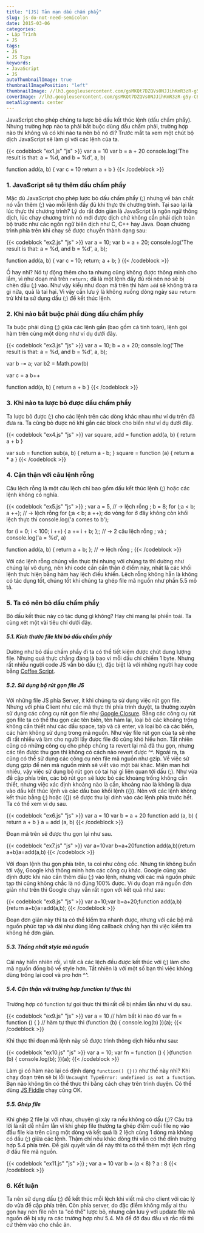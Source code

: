 ```yaml
---
title: "[JS] Tản mạn dấu chấm phẩy"
slug: js-do-not-need-semicolon
date: 2015-03-06
categories:
- Lập Trình
- JS
tags:
- JS
- JS Tips
keywords:
- JavaScript
- JS
autoThumbnailImage: true
thumbnailImagePosition: "left"
thumbnailImage: //lh3.googleusercontent.com/gsMKQt7DZQVs0NJJihKmR3zR-g5y-CBOH0v6IC1W7U6gQx0u5IxiQVrwNbhjAdkFbqWMTBzJRSSZln-w441biwoAMiDkj17CHRxFqUkuaWzTungp8YHS374z8BvCfPxfg91EZmZ78A=w785-h340-no
coverImage: //lh3.googleusercontent.com/gsMKQt7DZQVs0NJJihKmR3zR-g5y-CBOH0v6IC1W7U6gQx0u5IxiQVrwNbhjAdkFbqWMTBzJRSSZln-w441biwoAMiDkj17CHRxFqUkuaWzTungp8YHS374z8BvCfPxfg91EZmZ78A=w785-h340-no
metaAlignment: center
---
```

JavaScript cho phép chúng ta lược bỏ dấu kết thúc lệnh (dấu chấm phẩy). Nhưng trường hợp nào ta phải bắt buộc dùng dấu chấm phải, trường hợp nào thì không và có khi nào ta nên bỏ nó đi?
Trước mắt ta xem một chút bộ dịch JavaScript sẽ làm gì với các lệnh của ta.

{{< codeblock "ex1.js" "js" >}}
var a = 10
var b = a + 20
console.log('The result is that: a = %d, and b = %d', a, b)

function add(a, b) {
    var
        c = 10
    return
        a + b
}
{{< /codeblock >}}

### 1. JavaScript sẽ tự thêm dấu chấm phẩy

Mặc dù JavaScript cho phép lược bỏ dấu chấm phẩy (;) nhưng về bản chất nó vẫn thêm (;) vào mỗi lệnh đầy đủ khi thực thi chương trình. Tại sao lại là lúc thực thi chương trình? Lý do rất đơn giản là JavaScript là ngôn ngữ thông dịch, lúc chạy chương trình nó mới được dịch chứ không cần phải dịch toàn bộ trước như các ngôn ngữ biên dịch như C, C++ hay Java.
Đoạn chương trình phía trên khi chạy sẽ được chuyển thành dạng sau:

{{< codeblock "ex2.js" "js" >}}
var a = 10;
var b = a + 20;
console.log('The result is that: a = %d, and b = %d', a, b);

function add(a, b) {
    var
        c = 10;
    return;
        a + b;
}
{{< /codeblock >}}

Ồ hay nhỉ? Nó tự động thêm cho ta nhưng cũng không được thông minh cho lắm, vì như đoạn mã trên `return;` đã là một lệnh đầy đủ rồi nên nó sẽ bị chèn dấu (;) vào. Như vậy kiểu như đoạn mã trên thì hàm `add` sẽ không trả ra gì nữa, quả là tai hại. Vì vậy cần lưu ý là không xuống dòng ngày sau `return` trừ khi ta sử dụng dấu (;) để kết thúc lệnh.

### 2. Khi nào bắt buộc phải dùng dấu chấm phẩy

Ta buộc phải dùng (;) giữa các lệnh gắn (bao gồm cả tính toán), lệnh gọi hàm trên cùng một dòng như ví dụ dưới đây.

{{< codeblock "ex3.js" "js" >}}
var a = 10; b = a + 20; console.log('The result is that: a = %d, and b = %d', a, b);

var b -= a; var b2 = Math.pow(b)

var c = a
b++

function add(a, b) {
    return
        a + b
}
{{< /codeblock >}}

### 3. Khi nào ta lược bỏ được dấu chấm phẩy

Ta lược bỏ được (;) cho các lệnh trên các dòng khác nhau như ví dụ trên đã đưa ra.
Ta cũng bỏ được nó khi gắn các block cho biến như ví dụ dưới đây.

{{< codeblock "ex4.js" "js" >}}
var square, add = function add(a, b) {
    return a + b
}

var sub = function sub(a, b) {
    return a - b;
}    square = function (a) { return a * a }
{{< /codeblock >}}

### 4. Cận thận với câu lệnh rỗng

Câu lệch rỗng là một câu lệch chỉ bao gồm dấu kết thúc lệnh (;) hoặc các lệnh không có nghĩa.

{{< codeblock "ex5.js" "js" >}}
; var a = 5,    // -> lệch rỗng ;
        b = 8;
for (;a < b; a ++);    // -> lệch rỗng for (;a < b; a ++); do vòng for ở đây không còn khối lệch thực thi
    console.log('a comes to b');

for (i = 0; i < 100; i ++) {
    a += i + b;
};;    // -> 2 câu lệch rỗng ; và ;
console.log('a = %d', a)

function add(a, b) {
    return a + b;
};    // -> lệch rỗng ;
{{< /codeblock >}}

Với các lệnh rỗng chúng vẫn thực thi nhưng với chúng ta thì dường như chúng lại vô dụng, nên khi code cần cẩn thận ở điểm này, nhất là các khối lệnh thực hiện bằng hàm hay lệch điều khiển.
Lệch rỗng không hẳn là không có tác dụng tốt, chúng tốt khi chúng ta ghép file mã nguồn như phần 5.5 mô tả.

### 5. Ta có nên bỏ dấu chấm phẩy

Bỏ dấu kết thúc này có tác dụng gì không? Hay chỉ mang lại phiền toái. Ta cùng xét một vài tiêu chí dưới đây.
##### 5.1. Kích thước file khi bỏ dấu chấm phẩy
Dường như bỏ dấu chấm phẩy đi ta có thể tiết kiệm được chút dung lượng file. Nhưng quả thực chẳng đáng là bao vì mỗi dấu chỉ chiếm 1 byte. Nhưng rất nhiều người code JS vẫn bỏ dấu (;), đặc biệt là với những người hay code bằng [Coffee Script](http://coffeescript.org/ "Coffee Script").

##### 5.2. Sử dụng bộ rút gọn file JS
Với những file JS phía Server, ít khi chúng ta sử dụng việc rút gọn file. Nhưng với phía Client như các mã thực thi phía trình duyệt, ta thường xuyên sử dụng các công cụ rút gọn file như [Google Closure](http://closure-compiler.appspot.com/home).
Bằng các công cụ rút gọn file ta có thể thu gọn các tên biến, tên hàm lại, loại bỏ các khoảng trống không cần thiết như các dấu space, tab và cả enter, và loại bỏ cả các biến, các hàm không sử dụng trong mã nguồn. Như vậy file rút gọn của ta sẽ nhẹ đi rất nhiều và làm cho người lấy được file đó cũng khó hiểu hơn.
Tất nhiên cũng có những công cụ cho phép chúng ta revert lại mã đã thu gọn, nhưng các tên được thu gọn thì không có cách nào revert được ^^.
Ngoài ra, ta cũng có thể sử dụng các công cụ nén file mã nguồn như gzip. Về việc sử dụng gzip để nén mã nguồn mình sẽ viết vào một bài khác.
Miên man hơi nhiều, vậy việc sử dụng bộ rút gọn có tai hại gì liên quan tới dấu (;). Như vừa đề cập phía trên, các bộ rút gọn sẽ lược bỏ các khoảng trống không cần thiết, nhưng việc xác định khoảng nào là cần, khoảng nào là không là dựa vào dấu kết thúc lệnh và các dấu bao khối lệnh ({}). Nên với các lệnh không kết thúc bằng (;) hoặc ({}) sẽ được thu lại dính vào các lệnh phía trước hết. Ta có thể xem ví dụ sau.

{{< codeblock "ex6.js" "js" >}}
var a = 10
var b = a + 20
function add (a, b) {
    return a + b
}
a = add (a, b)
{{< /codeblock >}}

Đoạn mã trên sẽ được thu gọn lại như sau.

{{< codeblock "ex7.js" "js" >}}
var a=10var b=a+20function add(a,b){return a+b}a=add(a,b)
{{< /codeblock >}}

Với đoạn lệnh thu gọn phía trên, ta coi như công cốc.
Nhưng tin không buồn tới vậy, Google khá thông minh hơn các công cụ khác. Google cũng xác định được khi nào cần thêm dấu (;) vào lệnh, nhưng với các mã nguồn phức tạp thì cũng không chắc là nó đúng 100% được. Ví dụ đoạn mã nguồn đơn giản như trên thì Google chạy vẫn rất ngon với kết quả như sau:

{{< codeblock "ex8.js" "js" >}}
var a=10;var b=a+20;function add(a,b){return a+b}a=add(a,b);
{{< /codeblock >}}

Đoạn đơn giản này thì ta có thể kiểm tra nhanh được, nhưng với các bộ mã nguồn phức tạp và dài như dùng lồng callback chẳng hạn thì việc kiểm tra không hề đơn giản.


##### 5.3. Thống nhất style mã nguồn
Cái này hiển nhiên rồi, vì tất cả các lệch đều được kết thúc với (;) làm cho mã nguồn đồng bộ về style hơn. Tất nhiên là với một số bạn thì việc không dùng trông lại cool và pro hơn ^^.

##### 5.4. Cận thận với trường hợp function tự thực thi
Trường hợp có function tự gọi thực thi thì rất dễ bị nhầm lẫn như ví dụ sau.

{{< codeblock "ex9.js" "js" >}}
var a = 10
// hàm bất kì nào đó
var fn = function () {
}
// hàm tự thực thi
(function (b) {
    console.log(b)
})(a);
{{< /codeblock >}}

Khi thực thi đoạn mã lệnh này sẽ được trình thông dịch hiểu như sau:

{{< codeblock "ex10.js" "js" >}}
var a = 10;
var fn = function () {
}(function (b) {
    console.log(b);
})(a);
{{< /codeblock >}}

Làm gì có hàm nào lại có định dạng `function() {}()` như thế này nhỉ? Khi chạy đoạn trên sẽ bị lỗi `Uncaught TypeError: undefined is not a function`. Bạn nào không tin có thể thực thi bằng cách chạy trên trình duyện. Có thể dùng [JS Fiddle](https://jsfiddle.net/) chạy cũng OK.

##### 5.5. Ghép file
Khi ghép 2 file lại với nhau, chuyện gì xảy ra nếu không có dấu (;)?
Câu trả lời là rất dễ nhầm lẫn vì khi ghép file thường ta ghép điểm cuối file nọ vào đầu file kia trên cùng một dòng và kết quả là 2 lệch cùng 1 dòng mà không có dấu (;) giữa các lệnh. Thậm chí nếu khác dòng thì vẫn có thể dính trường hợp 5.4 phía trên.
Để giải quyết vấn đề này thì ta có thể thêm một lệch rỗng ở đầu file mã nguồn.

{{< codeblock "ex11.js" "js" >}}
; var a = 10
var b = (a < 8) ? a : 8
{{< /codeblock >}}

### 6. Kết luận
Ta nên sử dụng dấu (;) để kết thúc mỗi lệch khi viết mã cho client với các lý do vừa đề cập phía trên. Còn phía server, do đặc điểm không mấy ai thu gọn hay nén file nên ta "có thể" lược bỏ, nhưng cần lưu ý với update file mã nguồn dễ bị xảy ra các trường hợp như 5.4. Mà để đỡ đau đầu và rắc rối thì cứ thêm vào cho chắc ăn.
